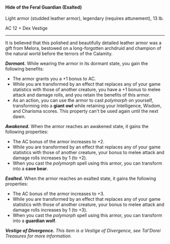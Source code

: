 #### Hide of the Feral Guardian (Exalted)

Light armor (studded leather armor), legendary (requires attunement), 13 lb.

AC 12 + Dex Vestige

---

It is believed that this polished and beautifully detailed leather armor was a gift from Melora, bestowed on a long-forgotten archdruid and champion of the natural world before the terrors of the Calamity.

***Dormant.*** While wearing the armor in its dormant state, you gain the following benefits:

- The armor grants you a +1 bonus to AC.
- While you are transformed by an effect that replaces any of your game statistics with those of another creature, you have a +1 bonus to melee attack and damage rolls, and you retain the benefits of this armor.
- As an action, you can use the armor to cast *polymorph* on yourself, transforming into a **giant owl** while retaining your Intelligence, Wisdom, and Charisma scores. This property can't be used again until the next dawn.

***Awakened.*** When the armor reaches an awakened state, it gains the following properties:

- The AC bonus of the armor increases to +2.
- While you are transformed by an effect that replaces any of your game statistics with those of another creature, your bonus to melee attack and damage rolls increases by 1 (to +2).
- When you cast the *polymorph* spell using this armor, you can transform into a **cave bear**.

***Exalted.*** When the armor reaches an exalted state, it gains the following properties:

- The AC bonus of the armor increases to +3.
- While you are transformed by an effect that replaces any of your game statistics with those of another creature, your bonus to melee attack and damage rolls increases by 1 (to +3).
- When you cast the *polymorph* spell using this armor, you can transform into a **guardian wolf**.

***Vestige of Divergence.*** *This item is a Vestige of Divergence, see *Tal'Dorei Treasures* for more information.*